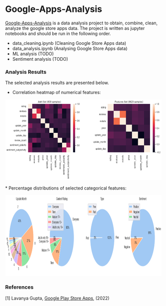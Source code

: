 # Google-Apps-Analysis
[Google-Apps-Analysis](https://github.com/GOliviero92/Google-Apps-Analysis "data analysis") is a data analysis project to obtain, combine, clean, analyze the google store apps data. The project is written as jupyter notebooks and should be run in the following order.

* data_cleaning.ipynb (Cleaning Google Store Apps data)
* data_analysis.ipynb (Analysing Google Store Apps data)
* ML analysis (TODO)
* Sentiment analysis (TODO)

### Analysis Results
The selected analysis results are presented below.
* Correlation heatmap of numerical features:
<p float="left">
  <img src="data/heatmap.png" height="260">
</p>
* Percentage distributions of selected categorical features:
<p float="left">
  <img src="data/pie.png" height="260">
</p>

### References
[1] Lavanya Gupta, [Google Play Store Apps](https://www.kaggle.com/datasets/lava18/google-play-store-apps), (2022)

